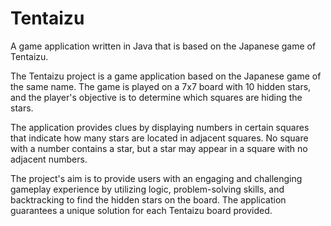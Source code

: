 # Tentaizu
A game application written in Java that is based on the Japanese game of Tentaizu.

The Tentaizu project is a game application based on the Japanese game of the same name. The game is played on a 7x7 board with 10 hidden stars, and the player's objective is to determine which squares are hiding the stars.

The application provides clues by displaying numbers in certain squares that indicate how many stars are located in adjacent squares. No square with a number contains a star, but a star may appear in a square with no adjacent numbers.

The project's aim is to provide users with an engaging and challenging gameplay experience by utilizing logic, problem-solving skills, and backtracking to find the hidden stars on the board. The application guarantees a unique solution for each Tentaizu board provided.
